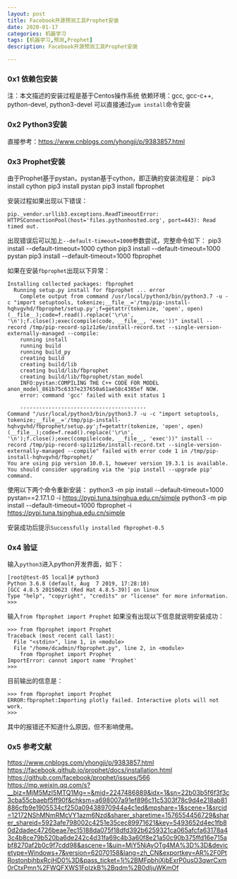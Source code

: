 ```yaml
---
layout: post
title: Facebook开源预测工具Prophet安装
date: 2020-01-17
categories: 机器学习
tags: [机器学习,预测,Prophet]
description: Facebook开源预测工具Prophet安装

---
```


### 0x1 依赖包安装
注：本文描述的安装过程是基于Centos操作系统
依赖环境：gcc, gcc-c++, python-devel, python3-devel
可以直接通过`yum install`命令安装


### 0x2 Python3安装
直接参考：https://www.cnblogs.com/yhongji/p/9383857.html

### 0x3 Prophet安装
由于Prophet基于pystan，pystan基于cython，即正确的安装流程是：
pip3 install cython
pip3 install pystan
pip3 install fbprophet

安装过程如果出现以下错误：
```
pip._vendor.urllib3.exceptions.ReadTimeoutError: HTTPSConnectionPool(host='files.pythonhosted.org', port=443): Read timed out.
```
出现错误后可以加上`--default-timeout=1000`参数尝试，完整命令如下：
pip3 install --default-timeout=1000 cython
pip3 install --default-timeout=1000 pystan
pip3 install --default-timeout=1000 fbprophet

如果在安装`fbprophet`出现以下异常：
```
Installing collected packages: fbprophet
  Running setup.py install for fbprophet ... error
    Complete output from command /usr/local/python3/bin/python3.7 -u -c "import setuptools, tokenize;__file__='/tmp/pip-install-hqhvgvhd/fbprophet/setup.py';f=getattr(tokenize, 'open', open)(__file__);code=f.read().replace('\r\n', '\n');f.close();exec(compile(code, __file__, 'exec'))" install --record /tmp/pip-record-sp1z1z6e/install-record.txt --single-version-externally-managed --compile:
    running install
    running build
    running build_py
    creating build
    creating build/lib
    creating build/lib/fbprophet
    creating build/lib/fbprophet/stan_model
    INFO:pystan:COMPILING THE C++ CODE FOR MODEL anon_model_861b75c6337e237650a61ae58c4385ef NOW.
    error: command 'gcc' failed with exit status 1
    
    ----------------------------------------
Command "/usr/local/python3/bin/python3.7 -u -c "import setuptools, tokenize;__file__='/tmp/pip-install-hqhvgvhd/fbprophet/setup.py';f=getattr(tokenize, 'open', open)(__file__);code=f.read().replace('\r\n', '\n');f.close();exec(compile(code, __file__, 'exec'))" install --record /tmp/pip-record-sp1z1z6e/install-record.txt --single-version-externally-managed --compile" failed with error code 1 in /tmp/pip-install-hqhvgvhd/fbprophet/
You are using pip version 10.0.1, however version 19.3.1 is available.
You should consider upgrading via the 'pip install --upgrade pip' command.
```
使用以下两个命令重新安装：
python3 -m pip install --default-timeout=1000 pystan==2.17.1.0 -i https://pypi.tuna.tsinghua.edu.cn/simple
python3 -m pip install --default-timeout=1000 fbprophet -i https://pypi.tuna.tsinghua.edu.cn/simple

安装成功后提示`Successfully installed fbprophet-0.5`

### 0x4 验证
输入`python3`进入python开发界面，如下：
```
[root@test-05 local]# python3
Python 3.6.8 (default, Aug  7 2019, 17:28:10) 
[GCC 4.8.5 20150623 (Red Hat 4.8.5-39)] on linux
Type "help", "copyright", "credits" or "license" for more information.
>>>
```
输入`from fbprophet import Prophet`
如果没有出现以下信息就说明安装成功：
```
>>> from fbprophet import Prophet
Traceback (most recent call last):
  File "<stdin>", line 1, in <module>
  File "/home/dcadmin/fbprophet.py", line 2, in <module>
    from fbprophet import Prophet
ImportError: cannot import name 'Prophet'
>>> 
```
目前输出的信息是：
```
>>> from fbprophet import Prophet
ERROR:fbprophet:Importing plotly failed. Interactive plots will not work.
>>> 
```
其中的报错还不知道什么原因，但不影响使用。

### 0x5 参考文献
https://www.cnblogs.com/yhongji/p/9383857.html
https://facebook.github.io/prophet/docs/installation.html
https://github.com/facebook/prophet/issues/566
https://mp.weixin.qq.com/s?__biz=MjM5MzI5MTQ1Mg==&mid=2247486889&idx=1&sn=22b03b5f6f3f3c3cba55cbaebf5ff90f&chksm=a698007a91ef896c11c5303f78c9d4e218ab81886cfb9e1905534cf250a09438970944a4c1ed&mpshare=1&scene=1&srcid=12172NShMNmRMcVY1azm6Nzd&sharer_sharetime=1576554456729&sharer_shareid=5923afe798002c4251e35cec89971621&key=5493652d4ec1fb80d2dadec4726beae7ec15188da075f18dfd392b6259321ca065afcfa63178a43c4b8ce79b520ba6de242c4d31fa69c4b3a60f8e21a50c90b375ffd16e715abf8270af2b0c9f7cdd98&ascene=1&uin=MjY5NjAyOTg4MA%3D%3D&devicetype=Windows+7&version=62070158&lang=zh_CN&exportkey=AR%2F0PtRostonbjhbxRcjHD0%3D&pass_ticket=1j%2BMFpbhjXjbExrP0usO3qwrCxm0rCtxPmn%2FWQFXWS1FpIzkB%2Bqdm%2B0dIjuWKmOf